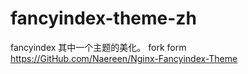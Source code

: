 # fancyindex-theme-zh
fancyindex 其中一个主题的美化。
fork form https://GitHub.com/Naereen/Nginx-Fancyindex-Theme
